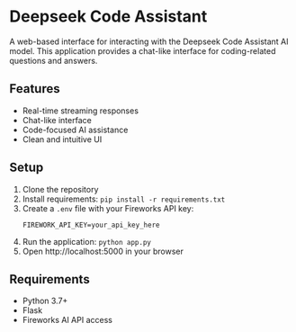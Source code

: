 # Deepseek Code Assistant

A web-based interface for interacting with the Deepseek Code Assistant AI model. This application provides a chat-like interface for coding-related questions and answers.

## Features
- Real-time streaming responses
- Chat-like interface
- Code-focused AI assistance
- Clean and intuitive UI

## Setup
1. Clone the repository
2. Install requirements: `pip install -r requirements.txt`
3. Create a `.env` file with your Fireworks API key:
   ```
   FIREWORK_API_KEY=your_api_key_here
   ```
4. Run the application: `python app.py`
5. Open http://localhost:5000 in your browser

## Requirements
- Python 3.7+
- Flask
- Fireworks AI API access 
